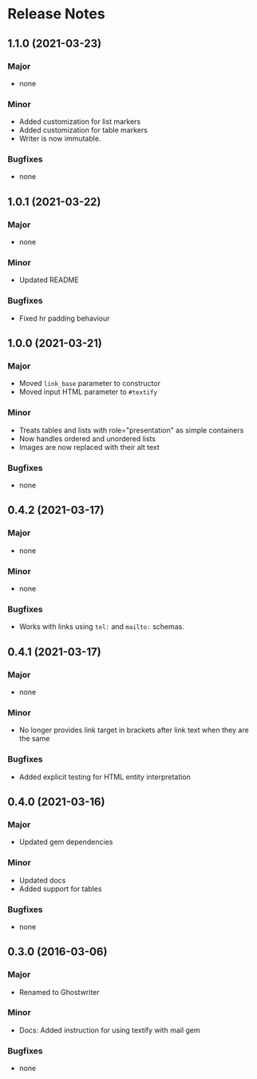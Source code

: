 # Release Notes

## 1.1.0 (2021-03-23)

### Major

* none

### Minor

* Added customization for list markers
* Added customization for table markers
* Writer is now immutable.

### Bugfixes

* none

## 1.0.1 (2021-03-22)

### Major

* none

### Minor

* Updated README

### Bugfixes

* Fixed hr padding behaviour

## 1.0.0 (2021-03-21)

### Major

* Moved `link_base` parameter to constructor
* Moved input HTML parameter to `#textify`

### Minor

* Treats tables and lists with role="presentation" as simple containers
* Now handles ordered and unordered lists
* Images are now replaced with their alt text

### Bugfixes

* none

## 0.4.2 (2021-03-17)

### Major

* none

### Minor

* none

### Bugfixes

* Works with links using `tel:` and `mailto:` schemas.

## 0.4.1 (2021-03-17)

### Major

* none

### Minor

* No longer provides link target in brackets after link text when they are the same

### Bugfixes

* Added explicit testing for HTML entity interpretation

## 0.4.0 (2021-03-16)

### Major

* Updated gem dependencies

### Minor

* Updated docs
* Added support for tables

### Bugfixes

* none

## 0.3.0 (2016-03-06)

### Major

* Renamed to Ghostwriter

### Minor

* Docs: Added instruction for using textify with mail gem

### Bugfixes

* none


